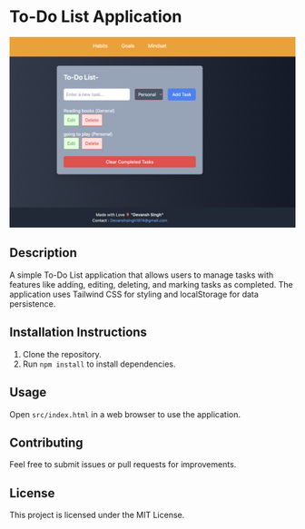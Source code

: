 # To-Do List Application
![Home page of todolist](<Screenshot 2025-02-09 at 22.26.50.png>)
## Description
A simple To-Do List application that allows users to manage tasks with features like adding, editing, deleting, and marking tasks as completed. The application uses Tailwind CSS for styling and localStorage for data persistence.

## Installation Instructions
1. Clone the repository.
2. Run `npm install` to install dependencies.

## Usage
Open `src/index.html` in a web browser to use the application.

## Contributing
Feel free to submit issues or pull requests for improvements.

## License
This project is licensed under the MIT License.
